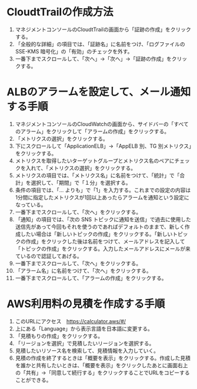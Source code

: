 # CloudtTrailの作成方法
1. マネジメントコンソールのCloudtTrailの画面から「証跡の作成」をクリックする。
2. 「全般的な詳細」の項目では、「証跡名」に名前をつけ、「ログファイルの SSE-KMS 暗号化」の「有効」のチェックを外す。
3. 一番下までスクロールして、「次へ」→「次へ」→「証跡の作成」をクリックする。

# ALBのアラームを設定して、メール通知する手順
1. マネジメントコンソールのCloudWatchの画面から、サイドバーの「すべてのアラーム」をクリックして「アラームの作成」をクリックする。
2. 「メトリクスの選択」をクリックする。
3. 下にスクロールして「ApplicationELB」→「AppELB 別、TG 別メトリクス」をクリックする。
4. メトリクスを取得したいターゲットグループとメトリクス名のペアにチェックを入れて、「メトリクスの選択」をクリックする。
5. メトリクスの項目では、「メトリクス名」に名前をつけて、「統計」で「合計」を選択して、「期間」で「１分」を選択する。
6. 条件の項目では、「... よりも」で「1」を入力する。これまでの設定の内容は1分間に指定したメトリクスが1回以上あったらアラームを通知という設定になっている。
7. 一番下までスクロールして、「次へ」をクリックする。
8. 「通知」の項目では、「次の SNS トピックに通知を送信」で過去に使用した送信先があって今回もそれを使うのであればデフォルトのままで、新しく作成したい場合は「新しいトピックの作成」をクリックする。「新しいトピックの作成」をクリックした後は名前をつけて、メールアドレスを記入して「トピックの作成」をクリックする。入力したメールアドレスにメールが来ているので認証してあげる。
9. 一番下までスクロールして、「次へ」をクリックする。
10. 「アラーム名」に名前をつけて、「次へ」をクリックする。
11. 一番下までスクロールして、「アラームの作成」をクリックする。

# AWS利用料の見積を作成する手順
1. このURLにアクセス　https://calculator.aws/#/
2. 上にある「Language」から表示言語を日本語に変更する。
3. 「見積もりの作成」をクリックする。
4. 「リージョンを選択」で見積したいリージョンを選択する。
5. 見積したいリソース名を検索して、見積情報を入力していく。
6. 見積の作成を終了するときは「概要を表示」をクリックする。作成した見積を誰かと共有したいときは、「概要を表示」をクリックしたあとに画面右上の「共有」→「同意して続行する」をクリックすることでURLをコピーすることができる。
